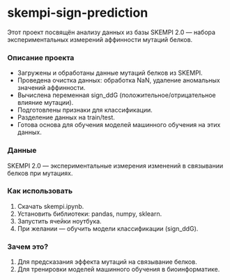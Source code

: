 # skempi-sign-prediction

Этот проект посвящён анализу данных из базы SKEMPI 2.0 — набора экспериментальных измерений аффинности мутаций белков.

### Описание проекта
- Загружены и обработаны данные мутаций белков из SKEMPI.
- Проведена очистка данных: обработка NaN, удаление аномальных значений аффинности.
- Вычислена переменная sign_ddG (положительное/отрицательное влияние мутации).
- Подготовлены признаки для классификации.
- Разделение данных на train/test.
- Готова основа для обучения моделей машинного обучения на этих данных.

### Данные
SKEMPI 2.0 — экспериментальные измерения изменений в связывании белков при мутациях.

### Как использовать
1. Скачать skempi.ipynb.
2. Установить библиотеки: pandas, numpy, sklearn.
3. Запустить ячейки ноутбука.
4. При желании — обучить модели классификации (sign_ddG).

### Зачем это?
1. Для предсказания эффекта мутаций на связывание белков.
2. Для тренировки моделей машинного обучения в биоинформатике.
